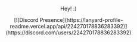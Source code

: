 <div align="center">
 <p>Hey! :)</p>
[![Discord Presence](https://lanyard-profile-readme.vercel.app/api/224270178836283392)](https://discord.com/users/224270178836283392)

</div>
